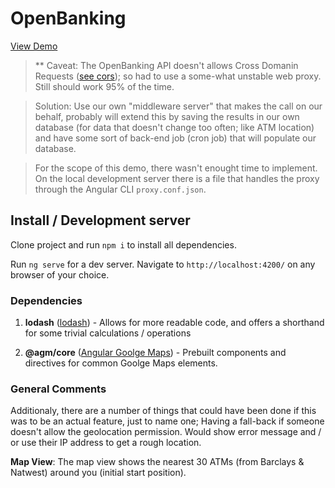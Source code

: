 # OpenBanking

[View Demo](https://project-o-x.firebaseapp.com/)

> ** Caveat: The OpenBanking API doesn't allows Cross Domanin Requests ([see cors](https://developer.mozilla.org/en-US/docs/Web/HTTP/CORS)); so had to use a some-what unstable web proxy. Still should work 95% of the time. 

> Solution: 
> Use our own "middleware server" that makes the call on our behalf, probably will extend this by saving the results in our own database (for data that doesn't change too often; like ATM location) and have some sort of back-end job (cron job) that will populate our database.

> For the scope of this demo, there wasn't enought time to implement. On the local development server there is a file that handles the proxy through the Angular CLI `proxy.conf.json`.


## Install / Development server

Clone project and run `npm i` to install all dependencies.

Run `ng serve` for a dev server. Navigate to `http://localhost:4200/` on any browser of your choice.

### Dependencies

1. __lodash__ ([lodash](https://lodash.com/docs/4.17.10)) - Allows for more readable code, and offers a shorthand for some trivial calculations / operations

2. __@agm/core__ ([Angular Goolge Maps](https://angular-maps.com/)) - Prebuilt components and directives for common Goolge Maps elements.

### General Comments

Additionaly, there are a number of things that could have been done if this was to be an actual feature, just to name one; Having a fall-back if someone doesn't allow the geolocation permission. Would show error message and / or use their IP address to get a rough location.

__Map View__: The map view shows the nearest 30 ATMs (from Barclays & Natwest) around you (initial start position). 
